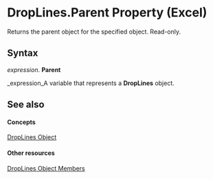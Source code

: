 
# DropLines.Parent Property (Excel)

Returns the parent object for the specified object. Read-only.


## Syntax

 _expression_. **Parent**

 _expression_A variable that represents a  **DropLines** object.


## See also


#### Concepts


 [DropLines Object](88fdf5f5-2842-2d68-a073-18d05fd2fa38.md)
#### Other resources


 [DropLines Object Members](e3e9c04b-c121-f308-ade5-d51b565682f5.md)
